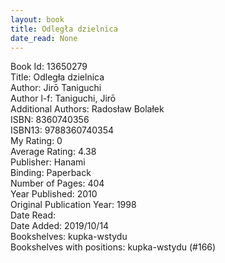 ```yaml
---
layout: book
title: Odległa dzielnica
date_read: None
---
```


Book Id: 13650279<br />
Title: Odległa dzielnica<br />
Author: Jirō Taniguchi<br />
Author l-f: Taniguchi, Jirō<br />
Additional Authors: Radosław Bolałek<br />
ISBN: 8360740356<br />
ISBN13: 9788360740354<br />
My Rating: 0<br />
Average Rating: 4.38<br />
Publisher: Hanami<br />
Binding: Paperback<br />
Number of Pages: 404<br />
Year Published: 2010<br />
Original Publication Year: 1998<br />
Date Read: <br />
Date Added: 2019/10/14<br />
Bookshelves: kupka-wstydu<br />
Bookshelves with positions: kupka-wstydu (#166)<br />

